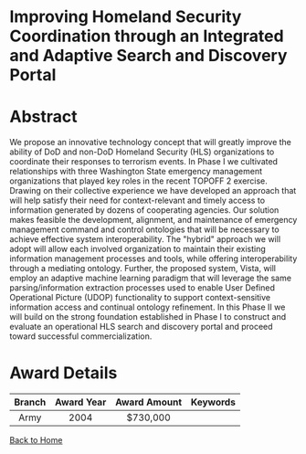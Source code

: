 
Improving Homeland Security Coordination through an Integrated and Adaptive Search and Discovery Portal
=======================================================================================================

# Abstract


We propose an innovative technology concept that will greatly improve the ability of DoD and non-DoD Homeland Security (HLS) organizations to coordinate their responses to terrorism events.  In Phase I we cultivated relationships with three Washington State emergency management organizations that played key roles in the recent TOPOFF 2 exercise.  Drawing on their collective experience we have developed an approach that will help satisfy their need for context-relevant and timely access to information generated by dozens of cooperating agencies.  Our solution makes feasible the development, alignment, and maintenance of emergency management command and control ontologies that will be necessary to achieve effective system interoperability.  The "hybrid" approach we will adopt will allow each involved organization to maintain their existing information management processes and tools, while offering interoperability through a mediating ontology.  Further, the proposed system, Vista, will employ an adaptive machine learning paradigm that will leverage the same parsing/information extraction processes used to enable User Defined Operational Picture (UDOP) functionality to support context-sensitive information access and continual ontology refinement.  In this Phase II we will build on the strong foundation established in Phase I to construct and evaluate an operational HLS search and discovery portal and proceed toward successful commercialization.  

# Award Details

|Branch|Award Year|Award Amount|Keywords|
| :---: | :---: | :---: | :---: |
|Army|2004|$730,000||
  
  


[Back to Home](https://github.com/chrischow/dod_sbir_awards/CC/#953)